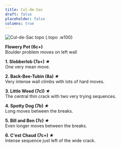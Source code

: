 ```yaml
---
title: Cul-de-Sac
draft: false
placeholder: false
columns: true
---
```



![Cul-de-Sac topo](/img/north-wales/border-region/llanymynech/Cul-de-Sac.jpg)
{.topo .w100}

**Flowery Pot (6c+)**  
Boulder problem moves on left wall

**1. Slobberlob (7a+) *★***  
One very mean move.

**2. Back-Bee-Tubin (8a) *★***  
Very intense wall climbs with lots of hard moves.

**3. Little Weed (7c)) *★***  
The central thin crack with two very trying sequences.

**4. Spotty Dog (7b) *★***  
Long moves between the breaks.

**5. Bill and Ben (7c) *★***  
Even longer moves between the breaks.

**6. C'est Chaud (7c+) *★***  
Intense sequence just left of the wide crack.


